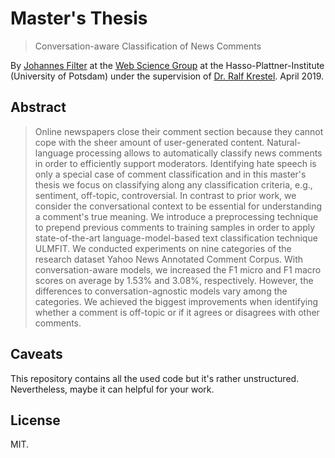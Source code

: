 # Master's Thesis

> Conversation-aware Classification of News Comments

By [Johannes Filter](https://johannesfilter.com/) at the [Web Science Group](https://hpi.de/naumann/web-science-group/info.html) at the Hasso-Plattner-Institute (University of Potsdam) under the supervision of [Dr. Ralf Krestel](https://hpi.de/naumann/sites/krestel/). April 2019.

## Abstract

> Online newspapers close their comment section because they cannot cope with the sheer amount of user-generated content. Natural-language processing allows to automatically classify news comments in order to efficiently support moderators. Identifying hate speech is only a special case of comment classification and in this master's thesis we focus on classifying along any classification criteria, e.g., sentiment, off-topic, controversial. In contrast to prior work, we consider the conversational context to be essential for understanding a comment's true meaning. We introduce a preprocessing technique to prepend previous comments to training samples in order to apply state-of-the-art language-model-based text classification technique ULMFIT. We conducted experiments on nine categories of the research dataset Yahoo News Annotated Comment Corpus. With conversation-aware models, we increased the F1 micro and F1 macro scores on average by 1.53% and 3.08%, respectively. However, the differences to conversation-agnostic models vary among the categories. We achieved the biggest improvements when identifying whether a comment is off-topic or if it agrees or disagrees with other comments.

## Caveats

This repository contains all the used code but it's rather unstructured. Nevertheless, maybe it can helpful for your work.

## License

MIT.
